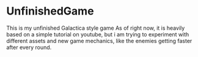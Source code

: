 # UnfinishedGame
This is my unfinished Galactica style game 
As of right now, it is heavily based on a simple tutorial on youtube, but i am trying to experiment with different assets and new game mechanics, like the enemies getting faster after every round. 
